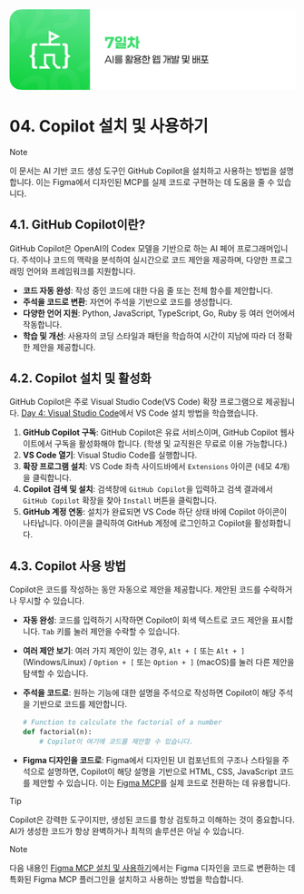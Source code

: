 <img src="./header.png" />

# 04. Copilot 설치 및 사용하기

> [!NOTE]
> 이 문서는 AI 기반 코드 생성 도구인 GitHub Copilot을 설치하고 사용하는 방법을 설명합니다. 이는 Figma에서 디자인된 MCP를 실제 코드로 구현하는 데 도움을 줄 수 있습니다.

## 4.1. GitHub Copilot이란?

GitHub Copilot은 OpenAI의 Codex 모델을 기반으로 하는 AI 페어 프로그래머입니다. 주석이나 코드의 맥락을 분석하여 실시간으로 코드 제안을 제공하며, 다양한 프로그래밍 언어와 프레임워크를 지원합니다.

- **코드 자동 완성**: 작성 중인 코드에 대한 다음 줄 또는 전체 함수를 제안합니다.
- **주석을 코드로 변환**: 자연어 주석을 기반으로 코드를 생성합니다.
- **다양한 언어 지원**: Python, JavaScript, TypeScript, Go, Ruby 등 여러 언어에서 작동합니다.
- **학습 및 개선**: 사용자의 코딩 스타일과 패턴을 학습하여 시간이 지남에 따라 더 정확한 제안을 제공합니다.

## 4.2. Copilot 설치 및 활성화

GitHub Copilot은 주로 Visual Studio Code(VS Code) 확장 프로그램으로 제공됩니다. [Day 4: Visual Studio Code](./../day_4/04-Visual-Studio-Code.md)에서 VS Code 설치 방법을 학습했습니다.

1.  **GitHub Copilot 구독**: GitHub Copilot은 유료 서비스이며, GitHub Copilot 웹사이트에서 구독을 활성화해야 합니다. (학생 및 교직원은 무료로 이용 가능합니다.)
2.  **VS Code 열기**: Visual Studio Code를 실행합니다.
3.  **확장 프로그램 설치**: VS Code 좌측 사이드바에서 `Extensions` 아이콘 (네모 4개)을 클릭합니다.
4.  **Copilot 검색 및 설치**: 검색창에 `GitHub Copilot`을 입력하고 검색 결과에서 `GitHub Copilot` 확장을 찾아 `Install` 버튼을 클릭합니다.
5.  **GitHub 계정 연동**: 설치가 완료되면 VS Code 하단 상태 바에 Copilot 아이콘이 나타납니다. 아이콘을 클릭하여 GitHub 계정에 로그인하고 Copilot을 활성화합니다.

## 4.3. Copilot 사용 방법

Copilot은 코드를 작성하는 동안 자동으로 제안을 제공합니다. 제안된 코드를 수락하거나 무시할 수 있습니다.

- **자동 완성**: 코드를 입력하기 시작하면 Copilot이 회색 텍스트로 코드 제안을 표시합니다. `Tab` 키를 눌러 제안을 수락할 수 있습니다.
- **여러 제안 보기**: 여러 가지 제안이 있는 경우, `Alt + [` 또는 `Alt + ]` (Windows/Linux) / `Option + [` 또는 `Option + ]` (macOS)를 눌러 다른 제안을 탐색할 수 있습니다.
- **주석을 코드로**: 원하는 기능에 대한 설명을 주석으로 작성하면 Copilot이 해당 주석을 기반으로 코드를 제안합니다.

    ```python
    # Function to calculate the factorial of a number
    def factorial(n):
        # Copilot이 여기에 코드를 제안할 수 있습니다.
    ```

- **Figma 디자인을 코드로**: Figma에서 디자인된 UI 컴포넌트의 구조나 스타일을 주석으로 설명하면, Copilot이 해당 설명을 기반으로 HTML, CSS, JavaScript 코드를 제안할 수 있습니다. 이는 [Figma MCP](./03-Figma-MCP.md)를 실제 코드로 전환하는 데 유용합니다.

> [!TIP]
> Copilot은 강력한 도구이지만, 생성된 코드를 항상 검토하고 이해하는 것이 중요합니다. AI가 생성한 코드가 항상 완벽하거나 최적의 솔루션은 아닐 수 있습니다.

> [!NOTE]
> 다음 내용인 [Figma MCP 설치 및 사용하기](./05-Install-and-Use-Figma-MCP.md)에서는 Figma 디자인을 코드로 변환하는 데 특화된 Figma MCP 플러그인을 설치하고 사용하는 방법을 학습합니다.

